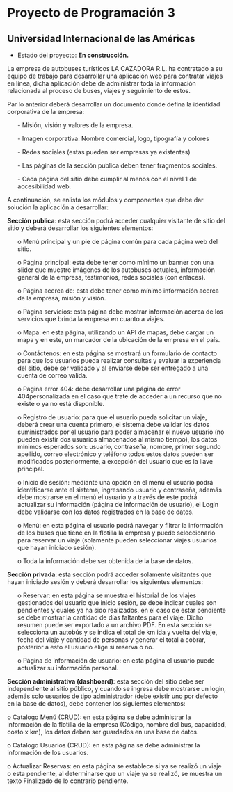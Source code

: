 <h1>Proyecto de Programación 3</h1>
<p><h2>Universidad Internacional de las Américas</h2></p>

- Estado del proyecto: <strong>En construcción.</strong>

<p>La empresa de autobuses turísticos LA CAZADORA R.L. ha contratado a su equipo de
trabajo para desarrollar una aplicación web para contratar viajes en línea, dicha aplicación
debe de administrar toda la información relacionada al proceso de buses, viajes y seguimiento
de estos.
<p></p>Par lo anterior deberá desarrollar un documento donde defina la identidad corporativa de la
empresa:</p>
<ul>
<p><il>- Misión, visión y valores de la empresa.</il></p>
<p><il>- Imagen corporativa: Nombre comercial, logo, tipografía y colores</il></p>
<p><il>- Redes sociales (estas pueden ser empresas ya existentes)</il></p>
<p><il>- Las páginas de la sección publica deben tener fragmentos sociales.</il></p>
<p><il>- Cada página del sitio debe cumplir al menos con el nivel 1 de accesibilidad web.</il></p>
</ul>
<p>A continuación, se enlista los módulos y componentes que debe dar solución la aplicación a
desarrollar:</p>

<p><strong>Sección publica</strong>: esta sección podrá acceder cualquier visitante de sitio del sitio y
deberá desarrollar los siguientes elementos:</p>
<ul>
<p><il>o Menú principal y un pie de página común para cada página web del sitio.</il></p>
<p><il>o Página principal: esta debe tener como mínimo un banner con una slider que
muestre imágenes de los autobuses actuales, información general de la
empresa, testimonios, redes sociales (con enlaces).</il></p>
<p><il>o Página acerca de: esta debe tener como mínimo información acerca de la
empresa, misión y visión.</il></p>
<p><il>o Página servicios: esta página debe mostrar información acerca de los
servicios que brinda la empresa en cuanto a viajes.</il></p>
<p><il>o Mapa: en esta página, utilizando un API de mapas, debe cargar un mapa y en
este, un marcador de la ubicación de la empresa en el país.</il></p>
<p><il>o Contáctenos: en esta página se mostrará un formulario de contacto para que
los usuarios pueda realizar consultas y evaluar la experiencia del sitio, debe
ser validado y al enviarse debe ser entregado a una cuenta de correo
valida.</il></p>
<p><il>o Pagina error 404: debe desarrollar una página de error 404personalizada en
el caso que trate de acceder a un recurso que no existe o ya no está disponible.</il></p>
<p><il>o Registro de usuario: para que el usuario pueda solicitar un viaje, deberá crear
una cuenta primero, el sistema debe validar los datos suministrados por el
usuario para poder almacenar el nuevo usuario (no pueden existir dos usuarios
almacenados al mismo tiempo), los datos mínimos esperados son: usuario,
contraseña, nombre, primer segundo apellido, correo electrónico y teléfono
todos estos datos pueden ser modificados posteriormente, a excepción del
usuario que es la llave principal.</il></p>
<p><il>o Inicio de sesión: mediante una opción en el menú el usuario podrá
identificarse ante el sistema, ingresando usuario y contraseña, además debe
mostrarse en el menú el usuario y a través de este podrá actualizar su
información (página de información de usuario), el Login debe validarse con
los datos registrados en la base de datos.</il></p>
<p><il>o Menú: en esta página el usuario podrá navegar y filtrar la información de los
buses que tiene en la flotilla la empresa y puede seleccionarlo para reservar
un viaje (solamente pueden seleccionar viajes usuarios que hayan iniciado
sesión).</il></p>
<p><il>o Toda la información debe ser obtenida de la base de datos.</il></p>
</ul>

<p><strong>Sección privada</strong>: esta sección podrá acceder solamente visitantes que hayan
iniciado sesión y deberá desarrollar los siguientes elementos:</p>
<ul>
<p><il>o Reservar: en esta página se muestra el historial de los viajes gestionados del
usuario que inicio sesión, se debe indicar cuales son pendientes y cuales ya ha
sido realizados, en el caso de estar pendiente se debe mostrar la cantidad de
días faltantes para el viaje. Dicho resumen puede ser exportado a un archivo
PDF. En esta sección se selecciona un autobús y se indica el total de km ida y
vuelta del viaje, fecha del viaje y cantidad de personas y generar el total a
cobrar, posterior a esto el usuario elige si reserva o no.</il></p>
<p><il>o Página de información de usuario: en esta página el usuario puede
actualizar su información personal.</il></p>
</ul>
<p> <strong>Sección administrativa (dashboard)</strong>: esta sección del sitio debe ser independiente
al sitio público, y cuando se ingresa debe mostrarse un login, además solo usuarios
de tipo administrador (debe existir uno por defecto en la base de datos), debe contener
los siguientes elementos:</p>

<ul></ul>
<p><il>o Catalogo Menú (CRUD): en esta página se debe administrar la información de la
flotilla de la empresa (Código, nombre del bus, capacidad, costo x km), los datos
deben ser guardados en una base de datos.</il></p>
<p><il>o Catalogo Usuarios (CRUD): en esta página se debe administrar la información de
los usuarios.</il></p>
<p><il>o Actualizar Reservas: en esta página se establece si ya se realizó un viaje o esta
pendiente, al determinarse que un viaje ya se realizó, se muestra un texto Finalizado
de lo contrario pendiente.</il></p>
</ul>
